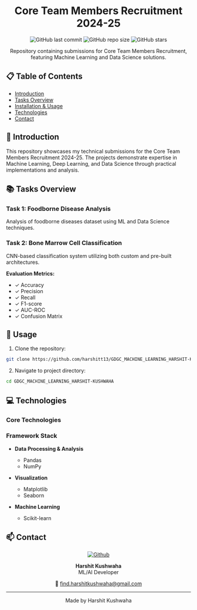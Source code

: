 <div align="center">

# Core Team Members Recruitment 2024-25

![GitHub last commit](https://img.shields.io/github/last-commit/harshitt13/GDGC_MACHINE_LEARNING_HARSHIT-KUSHWAHA)
![GitHub repo size](https://img.shields.io/github/repo-size/harshitt13/GDGC_MACHINE_LEARNING_HARSHIT-KUSHWAHA)
![GitHub stars](https://img.shields.io/github/stars/harshitt13/GDGC_MACHINE_LEARNING_HARSHIT-KUSHWAHA)

Repository containing submissions for Core Team Members Recruitment, featuring Machine Learning and Data Science solutions.
</div>

## 📋 Table of Contents
- [Introduction](#-introduction)
- [Tasks Overview](#-tasks-overview)
- [Installation & Usage](#-installation--usage)
- [Technologies](#-technologies)
- [Contact](#-contact)

## 🎯 Introduction
This repository showcases my technical submissions for the Core Team Members Recruitment 2024-25. The projects demonstrate expertise in Machine Learning, Deep Learning, and Data Science through practical implementations and analysis.

## 📚 Tasks Overview

### Task 1: Foodborne Disease Analysis
Analysis of foodborne diseases dataset using ML and Data Science techniques.

### Task 2: Bone Marrow Cell Classification
CNN-based classification system utilizing both custom and pre-built architectures.

**Evaluation Metrics:**
- ✓ Accuracy
- ✓ Precision
- ✓ Recall
- ✓ F1-score
- ✓ AUC-ROC
- ✓ Confusion Matrix

## 🚀 Usage

1. Clone the repository:
```bash
git clone https://github.com/harshitt13/GDGC_MACHINE_LEARNING_HARSHIT-KUSHWAHA.git
```

2. Navigate to project directory:
```bash
cd GDGC_MACHINE_LEARNING_HARSHIT-KUSHWAHA
```

## 💻 Technologies

### Core Technologies

### Framework Stack
- **Data Processing & Analysis**
  - Pandas
  - NumPy
  
- **Visualization**
  - Matplotlib
  - Seaborn
  
- **Machine Learning**
  - Scikit-learn

## 📫 Contact

<div align="center">

[![Github](https://img.shields.io/badge/-Github-000?style=flat&logo=Github&logoColor=white)](https://github.com/harshitt13)

**Harshit Kushwaha**  
ML/AI Developer

📧 find.harshitkushwaha@gmail.com

</div>

---
<div align="center">
Made by Harshit Kushwaha
</div>
